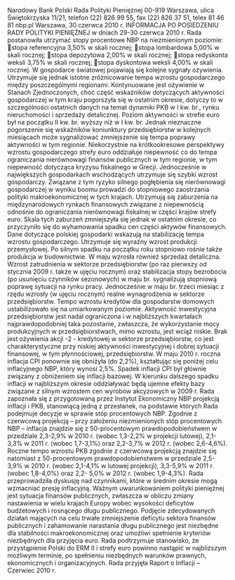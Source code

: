 Narodowy Bank Polski
Rada Polityki Pieniężnej
00-919 Warszawa, ulica Świętokrzyska 11/21, telefon (22) 826 99 55, fax (22) 826 37 51,
telex 81 46 81 nbp.pl
Warszawa, 30 czerwca 2010 r.
INFORMACJA PO POSIEDZENIU RADY POLITYKI PIENIĘŻNEJ
w dniach 29-30 czerwca 2010 r.
Rada postanowiła utrzymać stopy procentowe NBP na niezmienionym poziomie:
stopa referencyjna 3,50% w skali rocznej;
stopa lombardowa 5,00% w skali rocznej;
stopa depozytowa 2,00% w skali rocznej;
stopa redyskonta weksli 3,75% w skali rocznej;
stopa dyskontowa weksli 4,00% w skali rocznej.
W gospodarce światowej pojawiają się kolejne sygnały ożywienia. Utrzymuje się jednak istotne
zróżnicowanie tempa wzrostu gospodarczego między poszczególnymi regionami.
Kontynuowane jest ożywienie w Stanach Zjednoczonych, choć część wskaźników dotyczących
aktywności gospodarczej w tym kraju pogorszyła się w ostatnim okresie, dotyczy to w
szczególności ostatnich danych na temat dynamiki PKB w I kw. br., rynku nieruchomości i
sprzedaży detalicznej. Poziom aktywności w strefie euro był na początku II kw. br. wyższy niż w I
kw. br. Jednak nieznaczne pogorszenie się wskaźników koniunktury przedsiębiorstw w kolejnych
miesiącach może sygnalizować zmniejszenie się tempa poprawy aktywności w tym regionie.
Niekorzystnie na krótkookresowe perspektywy wzrostu gospodarczego strefy euro oddziałuje
niepewność co do tempa ograniczania nierównowagi finansów publicznych w tym regionie, w tym
niepewność dotycząca kryzysu fiskalnego w Grecji.
Jednocześnie w największych gospodarkach wschodzących utrzymuje się szybki wzrost
gospodarczy. Związane z tym ryzyko silnego pogłębienia się nierównowagi gospodarczej w wyniku
boomu prowadzi do stopniowego zaostrzania polityki makroekonomicznej w tych krajach.
Utrzymują się zaburzenia na międzynarodowych rynkach finansowych związane z niepewnością
odnośnie do ograniczania nierównowagi fiskalnej w części krajów strefy euro. Skala tych zaburzeń
zmniejszyła się jednak w ostatnim okresie, co przyczyniło się do wyhamowania spadku cen części
aktywów finansowych.
Dane dotyczące polskiej gospodarki wskazują na stabilizację tempa wzrostu gospodarczego.
Utrzymuje się wyraźny wzrost produkcji przemysłowej. Po silnym spadku na początku roku
stopniowo rośnie także produkcja w budownictwie. W maju wzrosła również sprzedaż detaliczna.
Wzrost zatrudnienia w sektorze przedsiębiorstw (po raz pierwszy od stycznia
2009 r. także w ujęciu rocznym) oraz stabilizacja stopy bezrobocia (po usunięciu czynników
sezonowych) w maju br. sygnalizują stopniową poprawę sytuacji na rynku pracy. Jednocześnie w
maju br. trzeci miesiąc z rzędu wzrosły (w ujęciu rocznym) realne wynagrodzenia w sektorze
przedsiębiorstw. Tempo wzrostu kredytów dla gospodarstw domowych ustabilizowało się
na
umiarkowanym poziomie. Aktywność inwestycyjna przedsiębiorstw jest nadal ograniczona i w
najbliższych kwartałach najprawdopodobniej taka pozostanie, zwłaszcza, że wykorzystanie mocy
produkcyjnych w przedsiębiorstwach, mimo wzrostu, jest wciąż niskie. Brak jest ożywienia akcji
-2 -
kredytowej w sektorze przedsiębiorstw, co jest charakterystyczne przy niskiej aktywności
inwestycyjnej i dobrej sytuacji finansowej, w tym płynnościowej, przedsiębiorstw.
W maju 2010 r. roczna inflacja CPI ponownie się obniżyła (do 2,2%), kształtując się poniżej celu
inflacyjnego NBP, który wynosi 2,5%. Spadek inflacji CPI był głównie związany z obniżeniem się
inflacji bazowej. W kierunku dalszego spadku inflacji w najbliższym okresie oddziaływać będą
ujemne efekty bazy związane z silnym wzrostem cen wyrobów akcyzowych w 2009 r.
Rada zapoznała się z przygotowaną przez Instytut Ekonomiczny NBP projekcją inflacji i PKB,
stanowiącą jedną z przesłanek, na podstawie których Rada podejmuje decyzje w sprawie stóp
procentowych NBP. Zgodnie z czerwcową projekcją – przy założeniu niezmienionych stóp
procentowych NBP – inflacja znajdzie się z 50-procentowym prawdopodobieństwem w przedziale
2,3-2,9% w 2010 r. (wobec 1,3-2,2% w projekcji lutowej), 2,1-3,3% w 2011 r. (wobec 1,7-3,1%)
oraz 2,2-3,7% w 2012 r. (wobec 2,6-4,6%). Roczne tempo wzrostu PKB zgodnie z czerwcową
projekcją znajdzie się natomiast z 50-procentowym prawdopodobieństwem w przedziale 2,5-3,9%
w 2010 r. (wobec 2,1-4,1% w lutowej projekcji), 3,3-5,9% w 2011 r. (wobec 1,8-4,0%) oraz 2,2-
5,0% w 2012 r. (wobec 1,9-4,3%).
Rada przeprowadziła dyskusję nad czynnikami, które w średnim okresie mogą wzmacniać presję
inflacyjną.
Ważnym uwarunkowaniem polityki pieniężnej jest sytuacja finansów publicznych, zwłaszcza w
obliczu zmiany nastawienia w wielu krajach Europy wobec wysokości deficytów budżetowych i
rosnącego długu publicznego. Podjęcie zdecydowanych działań mających na celu trwałe
zmniejszenie deficytu sektora finansów publicznych i zahamowanie narastania długu publicznego
jest niezbędne dla stabilności makroekonomicznej oraz umożliwi spełnienie kryteriów niezbędnych
dla przyjęcia euro.
Rada podtrzymuje stanowisko, że przystąpienie Polski do ERM II i strefy euro powinno nastąpić w
najbliższym możliwym terminie, po spełnieniu niezbędnych warunków prawnych, ekonomicznych i
organizacyjnych.
Rada przyjęła Raport o Inflacji – Czerwiec 2010 r.
